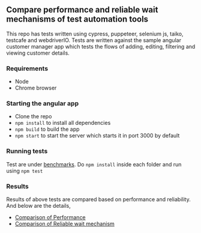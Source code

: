 ## Compare performance and reliable wait mechanisms of test automation tools

This repo has tests written using cypress, puppeteer, selenium js, taiko, testcafe and webdriverIO. Tests are written against the sample angular customer manager app which tests the flows of adding, editing, filtering and viewing customer details.

### Requirements

- Node 
- Chrome browser

### Starting the angular app

- Clone the repo
- `npm install` to install all dependencies 
- `npm build` to build the app
- `npm start` to start the server which starts it in port 3000 by default

### Running tests

Test are under [benchmarks](https://github.com/getgauge-contrib/Angular-JumpStart/tree/master/benchmarks).
Do `npm install` inside each folder and run using `npm test`

### Results

Results of above tests are compared based on performance and reliability. And below are the details,  

- [Comparison of Performance](https://github.com/getgauge-contrib/forToolComparison/blob/master/comparePerformanceAndFlakinessOfTools/ComparePerfomance.md)
- [Comparison of Reliable wait mechanism](https://github.com/getgauge-contrib/forToolComparison/blob/master/comparePerformanceAndFlakinessOfTools/CompareReliability.md) 

